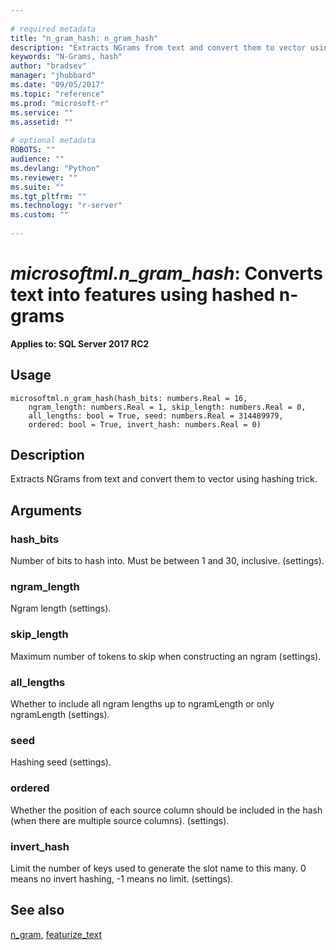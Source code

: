 ```yaml
--- 
 
# required metadata 
title: "n_gram_hash: n_gram_hash" 
description: "Extracts NGrams from text and convert them to vector using hashing trick." 
keywords: "N-Grams, hash" 
author: "bradsev" 
manager: "jhubbard" 
ms.date: "09/05/2017" 
ms.topic: "reference" 
ms.prod: "microsoft-r" 
ms.service: "" 
ms.assetid: "" 
 
# optional metadata 
ROBOTS: "" 
audience: "" 
ms.devlang: "Python" 
ms.reviewer: "" 
ms.suite: "" 
ms.tgt_pltfrm: "" 
ms.technology: "r-server" 
ms.custom: "" 
 
---
```


# *microsoftml.n_gram_hash*: Converts text into features using hashed n-grams


**Applies to: SQL Server 2017 RC2**


## Usage



```
microsoftml.n_gram_hash(hash_bits: numbers.Real = 16,
    ngram_length: numbers.Real = 1, skip_length: numbers.Real = 0,
    all_lengths: bool = True, seed: numbers.Real = 314489979,
    ordered: bool = True, invert_hash: numbers.Real = 0)
```





## Description

Extracts NGrams from text and convert them to vector using hashing trick.


## Arguments


### hash_bits

Number of bits to hash into. Must be between 1 and 30, inclusive. (settings).


### ngram_length

Ngram length (settings).


### skip_length

Maximum number of tokens to skip when constructing an ngram (settings).


### all_lengths

Whether to include all ngram lengths up to ngramLength or only ngramLength (settings).


### seed

Hashing seed (settings).


### ordered

Whether the position of each source column should be included in the hash (when there are multiple source columns). (settings).


### invert_hash

Limit the number of keys used to generate the slot name to this many. 0 means no invert hashing, -1 means no limit. (settings).


## See also

[n_gram](microsoftml.modules.text-analytics.n-gram.md),
[featurize_text](microsoftml.modules.text-analytics.featurize-text.md)
